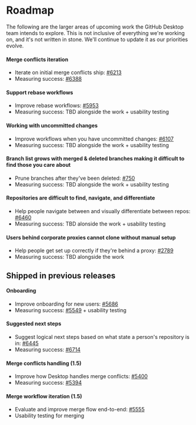 # Roadmap

The following are the larger areas of upcoming work the GitHub Desktop team intends to explore. This is not inclusive of everything we're working on, and it's not written in stone. We'll continue to update it as our priorities evolve.

#### Merge conflicts iteration

- Iterate on initial merge conflicts ship: [#6213](https://github.com/desktop/desktop/issues/6213)
- Measuring success: [#6388](https://github.com/desktop/desktop/issues/6388)

#### Support rebase workflows

- Improve rebase workflows: [#5953](https://github.com/desktop/desktop/issues/5953)
- Measuring success: TBD alongside the work + usability testing

#### Working with uncommitted changes

- Improve workflows when you have uncommitted changes: [#6107](https://github.com/desktop/desktop/issues/6107)
- Measuring success: TBD alongside the work + usability testing

#### Branch list grows with merged & deleted branches making it difficult to find those you care about

- Prune branches after they've been deleted: [#750](https://github.com/desktop/desktop/issues/750)
- Measuring success: TBD alongside the work + usability testing

#### Repositories are difficult to find, navigate, and differentiate

- Help people navigate between and visually differentiate between repos: [#6460](https://github.com/desktop/desktop/issues/6460)
- Measuring success: TBD alonside the work + usability testing

#### Users behind corporate proxies cannot clone without manual setup

- Help people get set up correctly if they're behind a proxy: [#2789](https://github.com/desktop/desktop/issues/2789)
- Measuring success: TBD alongside the work

## Shipped in previous releases

#### Onboarding
  
- Improve onboarding for new users: [#5686](https://github.com/desktop/desktop/issues/5686)
- Measuring success: [#5549](https://github.com/desktop/desktop/issues/5549) + usability testing

#### Suggested next steps

- Suggest logical next steps based on what state a person's repository is in: [#6445](https://github.com/desktop/desktop/pull/6445)
- Measuring success: [#6714](https://github.com/desktop/desktop/issues/6714)
  
#### Merge conflicts handling (1.5)

- Improve how Desktop handles merge conflicts: [#5400](https://github.com/desktop/desktop/issues/5400)
- Measuring success: [#5394](https://github.com/desktop/desktop/issues/5394)
  
#### Merge workflow iteration (1.5)

- Evaluate and improve merge flow end-to-end: [#5555](https://github.com/desktop/desktop/issues/5555)
- Usability testing for merging
